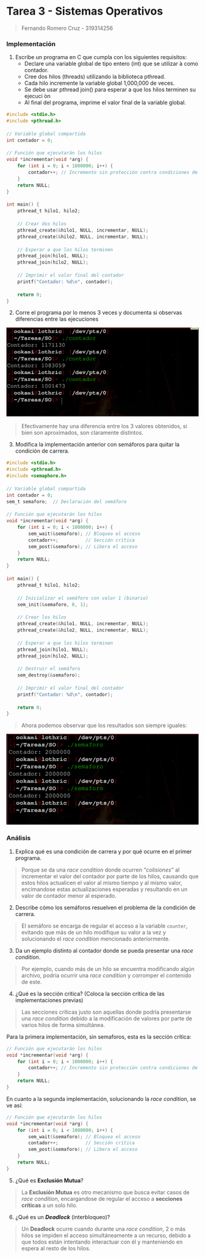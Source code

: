 # Tarea 3 - Sistemas Operativos

> Fernando Romero Cruz - 319314256

### Implementación

1. Escribe un programa en C que cumpla con los siguientes requisitos:
	- Declare una variable global de tipo entero (int) que se utilizar ́a como contador.
	- Cree dos hilos (threads) utilizando la biblioteca pthread.
	- Cada hilo incremente la variable global 1,000,000 de veces.
	- Se debe usar pthread join() para esperar a que los hilos terminen su ejecuci ́on
	- Al final del programa, imprime el valor final de la variable global.

```c
#include <stdio.h>
#include <pthread.h>

// Variable global compartida
int contador = 0;

// Función que ejecutarán los hilos
void *incrementar(void *arg) {
    for (int i = 0; i < 1000000; i++) {
        contador++; // Incremento sin protección contra condiciones de carrera
    }
    return NULL;
}

int main() {
    pthread_t hilo1, hilo2;

    // Crear dos hilos
    pthread_create(&hilo1, NULL, incrementar, NULL);
    pthread_create(&hilo2, NULL, incrementar, NULL);

    // Esperar a que los hilos terminen
    pthread_join(hilo1, NULL);
    pthread_join(hilo2, NULL);

    // Imprimir el valor final del contador
    printf("Contador: %d\n", contador);

    return 0;
}
```

2. Corre el programa por lo menos 3 veces y documenta si observas diferencias entre las ejecuciones

![contador.png](imagenes/contador.png)

> Efectivamente hay una diferencia entre los 3 valores obtenidos, si bien son aproximados, son claramente distintos.

3. Modifica la implementación anterior con semáforos para quitar la condición de carrera.

```c
#include <stdio.h>
#include <pthread.h>
#include <semaphore.h>

// Variable global compartida
int contador = 0;
sem_t semaforo;  // Declaración del semáforo

// Función que ejecutarán los hilos
void *incrementar(void *arg) {
    for (int i = 0; i < 1000000; i++) {
        sem_wait(&semaforo); // Bloquea el acceso
        contador++;          // Sección crítica
        sem_post(&semaforo); // Libera el acceso
    }
    return NULL;
}

int main() {
    pthread_t hilo1, hilo2;

    // Inicializar el semáforo con valor 1 (binario)
    sem_init(&semaforo, 0, 1);

    // Crear los hilos
    pthread_create(&hilo1, NULL, incrementar, NULL);
    pthread_create(&hilo2, NULL, incrementar, NULL);

    // Esperar a que los hilos terminen
    pthread_join(hilo1, NULL);
    pthread_join(hilo2, NULL);

    // Destruir el semáforo
    sem_destroy(&semaforo);

    // Imprimir el valor final del contador
    printf("Contador: %d\n", contador);

    return 0;
}
```

> Ahora podemos observar que los resultados son siempre iguales:

![semaforo.png](imagenes/semaforo.png)

### Análisis

1. Explica qué es una condición de carrera y por qué ocurre en el primer programa.

> Porque se da una *race condition* donde ocurren *"colisiones"* al incrementar el valor del contador por parte de los hilos, causando que estos hilos actualicen el valor al mismo tiempo y al mismo valor, encimandose estas actualizaciones esperadas y resultando en un valor de contador menor al esperado.

2. Describe cómo los semáforos resuelven el problema de la condición de carrera.

> El semáforo se encarga de regular el acceso a la variable `counter`, evitando que más de un hilo modifique su valor a la vez y solucionando el *race condition* mencionado anteriormente.

3. Da un ejemplo distinto al contador donde se pueda presentar una *race condition*.

> Por ejemplo, cuando más de un hilo se encuentra modificando algún archivo, podria ocurrir una *race condition* y corromper el contenido de este.

4. ¿Qué es la sección crítica? (Coloca la sección crítica de las implementaciones previas)

> Las secciones críticas justo son aquellas donde podría presentarse una *race condition* debido a la modificación de valores por parte de varios hilos de forma simultánea.

Para la primera implementación, sin semaforos, esta es la sección crítica:

```c
// Función que ejecutarán los hilos
void *incrementar(void *arg) {
    for (int i = 0; i < 1000000; i++) {
        contador++; // Incremento sin protección contra condiciones de carrera
    }
    return NULL;
}
```

En cuanto a la segunda implementación, solucionando la *race condition*, se ve así:

```c
// Función que ejecutarán los hilos
void *incrementar(void *arg) {
    for (int i = 0; i < 1000000; i++) {
        sem_wait(&semaforo); // Bloquea el acceso
        contador++;          // Sección crítica
        sem_post(&semaforo); // Libera el acceso
    }
    return NULL;
}
```

5. ¿Qué es **Exclusión Mutua**?

> La **Exclusión Mutua** es otro mecanismo que busca evitar casos de *race condition*, encargandose de regular el acceso a **secciones críticas** a un solo hilo.

6. ¿Qué es un ***Deadlock*** (interbloqueo)?

> Un **Deadlock** ocurre cuando durante una *race condition*, 2 o más hilos se impiden el acceso simultáneamente a un recurso, debido a que todos están intentando interactuar con él y manteniendo en espera al resto de los hilos.